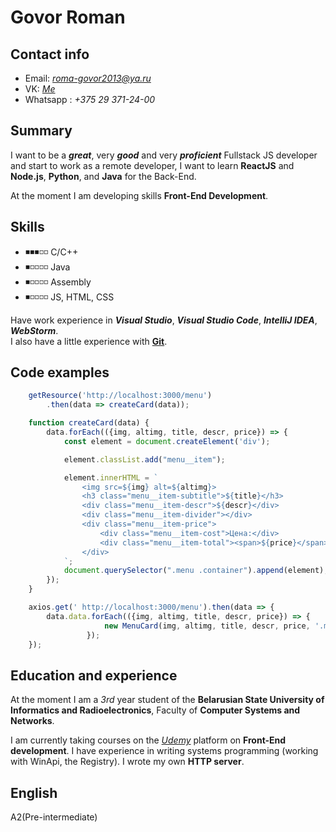 # Govor Roman

## Contact info
- Email: *[roma-govor2013@ya.ru](roma-govor2013@ya.ru)*
- VK: *[Me](https://vk.com/impish_benjamin)*
- Whatsapp : *+375 29 371-24-00*

## Summary
I want to be a ***great***, very ***good*** and very ***proficient*** Fullstack JS developer and start to work as a remote developer, I want to learn **ReactJS** and **Node.js**, **Python**, and **Java** for the Back-End.

At the moment I am developing skills **Front-End Development**.

## Skills
- ◾◾◾◽◽ C/C++
- ◾◽◽◽◽ Java
- ◾◽◽◽◽ Assembly
- ◾◽◽◽◽ JS, HTML, CSS

Have work experience in ***Visual Studio***, ***Visual Studio Code***, ***IntelliJ IDEA***, ***WebStorm***.<br>
I also have a little experience with [**Git**](https://github.com/RomanGovor).

## Code examples
```javascript
    getResource('http://localhost:3000/menu')
        .then(data => createCard(data));

    function createCard(data) {
        data.forEach(({img, altimg, title, descr, price}) => {
            const element = document.createElement('div');

            element.classList.add("menu__item");

            element.innerHTML = `
                <img src=${img} alt=${altimg}>
                <h3 class="menu__item-subtitle">${title}</h3>
                <div class="menu__item-descr">${descr}</div>
                <div class="menu__item-divider"></div>
                <div class="menu__item-price">
                    <div class="menu__item-cost">Цена:</div>
                    <div class="menu__item-total"><span>${price}</span> грн/день</div>
                </div>
            `;
            document.querySelector(".menu .container").append(element);
        });
    }

    axios.get(' http://localhost:3000/menu').then(data => {
        data.data.forEach(({img, altimg, title, descr, price}) => {
                     new MenuCard(img, altimg, title, descr, price, '.menu .container').render();
                 });
    });
```
## Education and experience
At the moment I am a *3rd* year student of the **Belarusian State University of Informatics and Radioelectronics**, Faculty of **Computer Systems and Networks**.

I am currently taking courses on the [*Udemy*](https://www.udemy.com/) platform on **Front-End development**. 
I have experience in writing systems programming (working with WinApi, the Registry). I wrote my own **HTTP server**.

## English
A2(Pre-intermediate)

